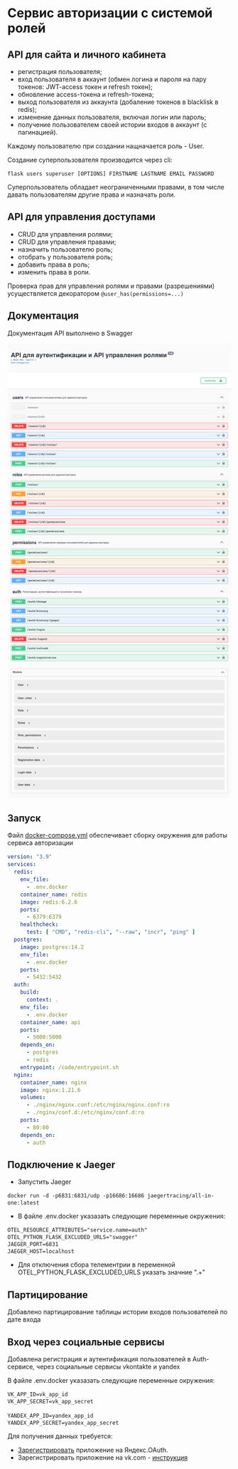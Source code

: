# Сервис авторизации с системой ролей

## API для сайта и личного кабинета

- регистрация пользователя;
- вход пользователя в аккаунт (обмен логина и пароля на пару токенов: JWT-access токен и refresh токен); 
- обновление access-токена и refresh-токена;
- выход пользователя из аккаунта (добаление токенов в blacklisk в redis);
- изменение данных пользователя, включая логин или пароль;
- получение пользователем своей истории входов в аккаунт (с пагинацией).

Каждому пользователю при создании нащначается роль - User.

Создание суперпользователя производится через cli:
```
flask users superuser [OPTIONS] FIRSTNAME LASTNAME EMAIL PASSWORD
```
Суперпользователь обладает неограниченными правами, в том числе давать пользователям другие права и назначать роли.

## API для управления доступами

- CRUD для управления ролями;
- CRUD для управления правами;
- назначить пользователю роль;
- отобрать у пользователя роль;
- добавить права в роль;
- изменить права в роли.

Проверка прав для управления ролями и правами (разрешениями) усуществляется декоратором `@user_has(permissions=...)`

## Документация
Документация API выполнено в Swagger

![Swagger](img/swagger.png)

## Запуск

Файл [docker-compose.yml](docker-compose.yml) обеспечивает сборку окружения для работы сервиса авторизации

```yaml
version: "3.9"
services:
  redis:
    env_file:
      - .env.docker
    container_name: redis
    image: redis:6.2.6
    ports:
      - 6379:6379
    healthcheck:
      test: [ "CMD", "redis-cli", "--raw", "incr", "ping" ]
  postgres:
    image: postgres:14.2
    env_file:
      - .env.docker
    ports:
      - 5432:5432
  auth:
    build:
      context: .
    env_file:
      - .env.docker
    container_name: api
    ports:
      - 5000:5000
    depends_on:
      - postgres
      - redis
    entrypoint: /code/entrypoint.sh
  nginx:
    container_name: nginx
    image: nginx:1.21.6
    volumes:
      - ./nginx/nginx.conf:/etc/nginx/nginx.conf:ro
      - ./nginx/conf.d:/etc/nginx/conf.d:ro
    ports:
      - 80:80
    depends_on:
      - auth
```
## Подключение к Jaeger
- Запустить Jaeger
```
docker run -d -p6831:6831/udp -p16686:16686 jaegertracing/all-in-one:latest
```
* В файле .env.docker указазать следующие переменные окружения:
```
OTEL_RESOURCE_ATTRIBUTES="service.name=auth"
OTEL_PYTHON_FLASK_EXCLUDED_URLS="swagger"
JAEGER_PORT=6831
JAEGER_HOST=localhost
```
- Для отключения сбора телементрии в переменной OTEL_PYTHON_FLASK_EXCLUDED_URLS указать значние ".+"

## Партицирование
Добавлено партицирование таблицы истории входов пользователей по дате входа

## Вход через социальные сервисы
Добавлена регистрация и аутентификация пользователей в Auth-сервисе, через социальные сервисы vkontakte и yandex

В файле .env.docker указазать следующие переменные окружения:
```
VK_APP_ID=vk_app_id
VK_APP_SECRET=vk_app_secret

YANDEX_APP_ID=yandex_app_id
YANDEX_APP_SECRET=yandex_app_secret
```

Для получения данных требуется:
- [Зарегистрировать](https://yandex.ru/dev/id/doc/dg/oauth/tasks/register-client.html) приложение на Яндекс.OAuth.
- Зарегистрировать приложение на vk.com - [инструкция](https://vk.com/dev/first_guide?f=2.%20Регистрация%20приложения)